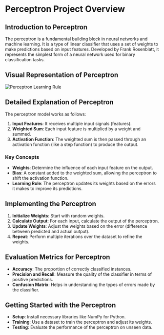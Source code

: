
# Perceptron Project Overview

## Introduction to Perceptron
The perceptron is a fundamental building block in neural networks and machine learning. It is a type of linear classifier that uses a set of weights to make predictions based on input features. Developed by Frank Rosenblatt, it represents the simplest form of a neural network used for binary classification tasks.

## Visual Representation of Perceptron
![Perceptron Learning Rule](https://www.simplilearn.com/ice9/free_resources_article_thumb/Perceptron/symbolic-representation-of-perceptron-learning-rule_5.jpg)

## Detailed Explanation of Perceptron
The perceptron model works as follows:
1. **Input Features**: It receives multiple input signals (features).
2. **Weighted Sum**: Each input feature is multiplied by a weight and summed.
3. **Activation Function**: The weighted sum is then passed through an activation function (like a step function) to produce the output.

### Key Concepts
- **Weights**: Determine the influence of each input feature on the output.
- **Bias**: A constant added to the weighted sum, allowing the perceptron to shift the activation function.
- **Learning Rule**: The perceptron updates its weights based on the errors it makes to improve its predictions.

## Implementing the Perceptron
1. **Initialize Weights**: Start with random weights.
2. **Calculate Output**: For each input, calculate the output of the perceptron.
3. **Update Weights**: Adjust the weights based on the error (difference between predicted and actual output).
4. **Repeat**: Perform multiple iterations over the dataset to refine the weights.

## Evaluation Metrics for Perceptron
- **Accuracy**: The proportion of correctly classified instances.
- **Precision and Recall**: Measure the quality of the classifier in terms of positive predictions.
- **Confusion Matrix**: Helps in understanding the types of errors made by the classifier.

## Getting Started with the Perceptron
- **Setup**: Install necessary libraries like NumPy for Python.
- **Training**: Use a dataset to train the perceptron and adjust its weights.
- **Testing**: Evaluate the performance of the perceptron on unseen data.



